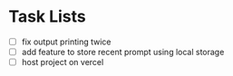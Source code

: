 # Task Lists

- [ ] fix output printing twice
- [ ] add feature to store recent prompt using local storage
- [ ] host project on vercel
